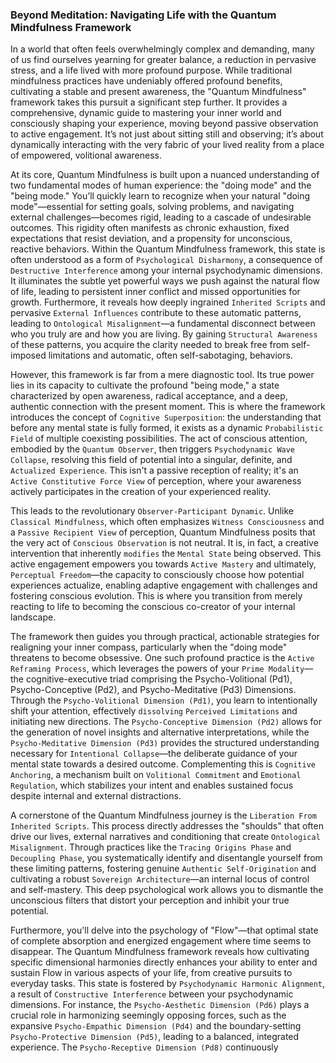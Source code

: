 ### Beyond Meditation: Navigating Life with the Quantum Mindfulness Framework

In a world that often feels overwhelmingly complex and demanding, many of us find ourselves yearning for greater balance, a reduction in pervasive stress, and a life lived with more profound purpose. While traditional mindfulness practices have undeniably offered profound benefits, cultivating a stable and present awareness, the "Quantum Mindfulness" framework takes this pursuit a significant step further. It provides a comprehensive, dynamic guide to mastering your inner world and consciously shaping your experience, moving beyond passive observation to active engagement. It’s not just about sitting still and observing; it’s about dynamically interacting with the very fabric of your lived reality from a place of empowered, volitional awareness.

At its core, Quantum Mindfulness is built upon a nuanced understanding of two fundamental modes of human experience: the "doing mode" and the "being mode." You’ll quickly learn to recognize when your natural "doing mode"—essential for setting goals, solving problems, and navigating external challenges—becomes rigid, leading to a cascade of undesirable outcomes. This rigidity often manifests as chronic exhaustion, fixed expectations that resist deviation, and a propensity for unconscious, reactive behaviors. Within the Quantum Mindfulness framework, this state is often understood as a form of `Psychological Disharmony`, a consequence of `Destructive Interference` among your internal psychodynamic dimensions. It illuminates the subtle yet powerful ways we push against the natural flow of life, leading to persistent inner conflict and missed opportunities for growth. Furthermore, it reveals how deeply ingrained `Inherited Scripts` and pervasive `External Influences` contribute to these automatic patterns, leading to `Ontological Misalignment`—a fundamental disconnect between who you truly are and how you are living. By gaining `Structural Awareness` of these patterns, you acquire the clarity needed to break free from self-imposed limitations and automatic, often self-sabotaging, behaviors.

However, this framework is far from a mere diagnostic tool. Its true power lies in its capacity to cultivate the profound "being mode," a state characterized by open awareness, radical acceptance, and a deep, authentic connection with the present moment. This is where the framework introduces the concept of `Cognitive Superposition`: the understanding that before any mental state is fully formed, it exists as a dynamic `Probabilistic Field` of multiple coexisting possibilities. The act of conscious attention, embodied by the `Quantum Observer`, then triggers `Psychodynamic Wave Collapse`, resolving this field of potential into a singular, definite, and `Actualized Experience`. This isn't a passive reception of reality; it's an `Active Constitutive Force View` of perception, where your awareness actively participates in the creation of your experienced reality.

This leads to the revolutionary `Observer-Participant Dynamic`. Unlike `Classical Mindfulness`, which often emphasizes `Witness Consciousness` and a `Passive Recipient View` of perception, Quantum Mindfulness posits that the very act of `Conscious Observation` is not neutral. It is, in fact, a creative intervention that inherently `modifies` the `Mental State` being observed. This active engagement empowers you towards `Active Mastery` and ultimately, `Perceptual Freedom`—the capacity to consciously choose how potential experiences actualize, enabling adaptive engagement with challenges and fostering conscious evolution. This is where you transition from merely reacting to life to becoming the conscious co-creator of your internal landscape.

The framework then guides you through practical, actionable strategies for realigning your inner compass, particularly when the "doing mode" threatens to become obsessive. One such profound practice is the `Active Reframing Process`, which leverages the powers of your `Prime Modality`—the cognitive-executive triad comprising the Psycho-Volitional (Pd1), Psycho-Conceptive (Pd2), and Psycho-Meditative (Pd3) Dimensions. Through the `Psycho-Volitional Dimension (Pd1)`, you learn to intentionally shift your attention, effectively `dissolving` `Perceived Limitations` and initiating new directions. The `Psycho-Conceptive Dimension (Pd2)` allows for the generation of novel insights and alternative interpretations, while the `Psycho-Meditative Dimension (Pd3)` provides the structured understanding necessary for `Intentional Collapse`—the deliberate guidance of your mental state towards a desired outcome. Complementing this is `Cognitive Anchoring`, a mechanism built on `Volitional Commitment` and `Emotional Regulation`, which stabilizes your intent and enables sustained focus despite internal and external distractions.

A cornerstone of the Quantum Mindfulness journey is the `Liberation From Inherited Scripts`. This process directly addresses the "shoulds" that often drive our lives, external narratives and conditioning that create `Ontological Misalignment`. Through practices like the `Tracing Origins Phase` and `Decoupling Phase`, you systematically identify and disentangle yourself from these limiting patterns, fostering genuine `Authentic Self-Origination` and cultivating a robust `Sovereign Architecture`—an internal locus of control and self-mastery. This deep psychological work allows you to dismantle the unconscious filters that distort your perception and inhibit your true potential.

Furthermore, you'll delve into the psychology of "Flow"—that optimal state of complete absorption and energized engagement where time seems to disappear. The Quantum Mindfulness framework reveals how cultivating specific dimensional harmonies directly enhances your ability to enter and sustain Flow in various aspects of your life, from creative pursuits to everyday tasks. This state is fostered by `Psychodynamic Harmonic Alignment`, a result of `Constructive Interference` between your psychodynamic dimensions. For instance, the `Psycho-Aesthetic Dimension (Pd6)` plays a crucial role in harmonizing seemingly opposing forces, such as the expansive `Psycho-Empathic Dimension (Pd4)` and the boundary-setting `Psycho-Protective Dimension (Pd5)`, leading to a balanced, integrated experience. The `Psycho-Receptive Dimension (Pd8)` continuously